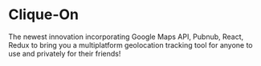 # Clique-On

The newest innovation incorporating Google Maps API, Pubnub, React, Redux to bring you a multiplatform geolocation tracking tool for anyone to use and privately for their friends!
